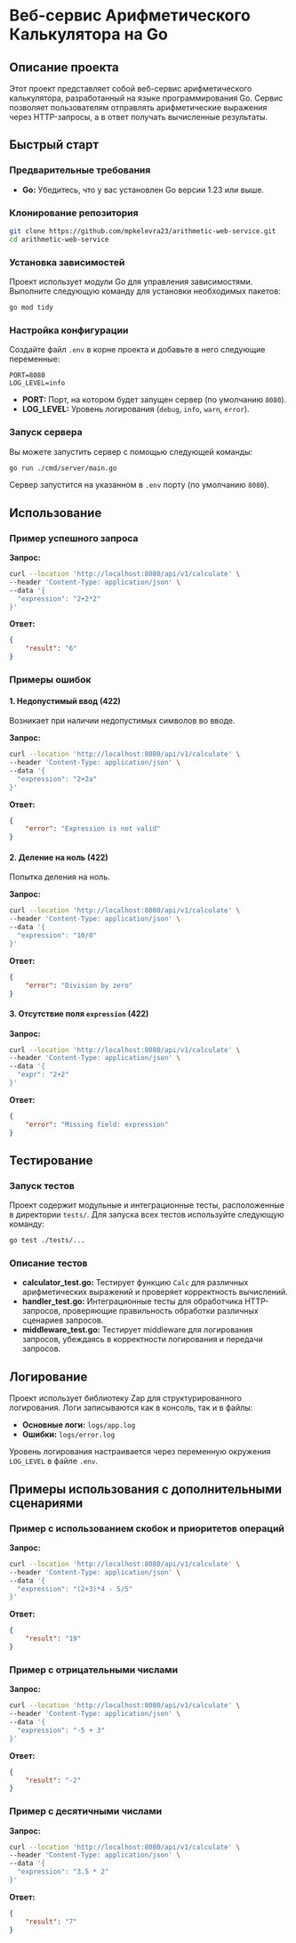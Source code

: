# Веб-сервис Арифметического Калькулятора на Go

## Описание проекта

Этот проект представляет собой веб-сервис арифметического калькулятора, разработанный на языке программирования Go. Сервис позволяет пользователям отправлять арифметические выражения через HTTP-запросы, а в ответ получать вычисленные результаты.

## Быстрый старт

### Предварительные требования

- **Go:** Убедитесь, что у вас установлен Go версии 1.23 или выше.

### Клонирование репозитория

```bash
git clone https://github.com/mpkelevra23/arithmetic-web-service.git
cd arithmetic-web-service
```

### Установка зависимостей

Проект использует модули Go для управления зависимостями. Выполните следующую команду для установки необходимых пакетов:

```bash
go mod tidy
```

### Настройка конфигурации

Создайте файл `.env` в корне проекта и добавьте в него следующие переменные:

```env
PORT=8080
LOG_LEVEL=info
```

- **PORT:** Порт, на котором будет запущен сервер (по умолчанию `8080`).
- **LOG_LEVEL:** Уровень логирования (`debug`, `info`, `warn`, `error`).

### Запуск сервера

Вы можете запустить сервер с помощью следующей команды:

```bash
go run ./cmd/server/main.go
```

Сервер запустится на указанном в `.env` порту (по умолчанию `8080`).

## Использование

### Пример успешного запроса

**Запрос:**

```bash
curl --location 'http://localhost:8080/api/v1/calculate' \
--header 'Content-Type: application/json' \
--data '{
  "expression": "2+2*2"
}'
```

**Ответ:**

```json
{
    "result": "6"
}
```

### Примеры ошибок

#### 1. Недопустимый ввод (422)

Возникает при наличии недопустимых символов во вводе.

**Запрос:**

```bash
curl --location 'http://localhost:8080/api/v1/calculate' \
--header 'Content-Type: application/json' \
--data '{
  "expression": "2+2a"
}'
```

**Ответ:**

```json
{
    "error": "Expression is not valid"
}
```

#### 2. Деление на ноль (422)

Попытка деления на ноль.

**Запрос:**

```bash
curl --location 'http://localhost:8080/api/v1/calculate' \
--header 'Content-Type: application/json' \
--data '{
  "expression": "10/0"
}'
```

**Ответ:**

```json
{
    "error": "Division by zero"
}
```

#### 3. Отсутствие поля `expression` (422)

**Запрос:**

```bash
curl --location 'http://localhost:8080/api/v1/calculate' \
--header 'Content-Type: application/json' \
--data '{
  "expr": "2+2"
}'
```

**Ответ:**

```json
{
    "error": "Missing field: expression"
}
```

## Тестирование

### Запуск тестов

Проект содержит модульные и интеграционные тесты, расположенные в директории `tests/`. Для запуска всех тестов используйте следующую команду:

```bash
go test ./tests/...
```

### Описание тестов

- **calculator_test.go:** Тестирует функцию `Calc` для различных арифметических выражений и проверяет корректность вычислений.
- **handler_test.go:** Интеграционные тесты для обработчика HTTP-запросов, проверяющие правильность обработки различных сценариев запросов.
- **middleware_test.go:** Тестирует middleware для логирования запросов, убеждаясь в корректности логирования и передачи запросов.

## Логирование

Проект использует библиотеку Zap для структурированного логирования. Логи записываются как в консоль, так и в файлы:

- **Основные логи:** `logs/app.log`
- **Ошибки:** `logs/error.log`

Уровень логирования настраивается через переменную окружения `LOG_LEVEL` в файле `.env`.

## Примеры использования с дополнительными сценариями

### Пример с использованием скобок и приоритетов операций

**Запрос:**

```bash
curl --location 'http://localhost:8080/api/v1/calculate' \
--header 'Content-Type: application/json' \
--data '{
  "expression": "(2+3)*4 - 5/5"
}'
```

**Ответ:**

```json
{
    "result": "19"
}
```

### Пример с отрицательными числами

**Запрос:**

```bash
curl --location 'http://localhost:8080/api/v1/calculate' \
--header 'Content-Type: application/json' \
--data '{
  "expression": "-5 + 3"
}'
```

**Ответ:**

```json
{
    "result": "-2"
}
```

### Пример с десятичными числами

**Запрос:**

```bash
curl --location 'http://localhost:8080/api/v1/calculate' \
--header 'Content-Type: application/json' \
--data '{
  "expression": "3.5 * 2"
}'
```

**Ответ:**

```json
{
    "result": "7"
}
```